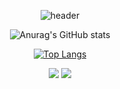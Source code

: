 <!--
**juhoon-lee/juhoon-lee** is a ✨ _special_ ✨ repository because its `README.md` (this file) appears on your GitHub profile.

Here are some ideas to get you started:

- 🔭 I’m currently working on ...
- 🌱 I’m currently learning ...
- 👯 I’m looking to collaborate on ...
- 🤔 I’m looking for help with ...
- 💬 Ask me about ...
- 📫 How to reach me: ...
- 😄 Pronouns: ...
- ⚡ Fun fact: ...
-->


<div align=center >
<!-- 
테마 모음 주소
스탯
https://github.com/anuraghazra/github-readme-stats/blob/master/themes/README.md
-->

<!-- 헤더 -->
![header](https://capsule-render.vercel.app/api?type=waving&color=0:2E64FE,100:A9BCF5&height=150&section=header&text=Juhoon's%20Github&fontSize=45&fontAlignY=30)

<!-- 깃허브 스탯 -->
![Anurag's GitHub stats](https://github-readme-stats.vercel.app/api?username=juhoon-lee&show_icons=true&theme=tokyonight)

<!-- 사용 언어 -->
<!-- [![Top Langs](https://github-readme-stats.vercel.app/api/top-langs/?username=juhoon-lee&langs_count=8)](https://github.com/juhoon-lee/github-readme-stats) -->
[![Top Langs](https://github-readme-stats.vercel.app/api/top-langs/?username=juhoon-lee&layout=compact)](https://github.com/juhoon-lee/github-readme-stats)

<!-- 아이콘 뱃지 -->
<img src="https://img.shields.io/badge/Swift-F05138?style=for-the-badge&logo=Swift&logoColor=FFFFFF"/> <img src="https://img.shields.io/badge/Xcode-3671DD?style=for-the-badge&logo=Xcode&logoColor=white"/> 


</div>
